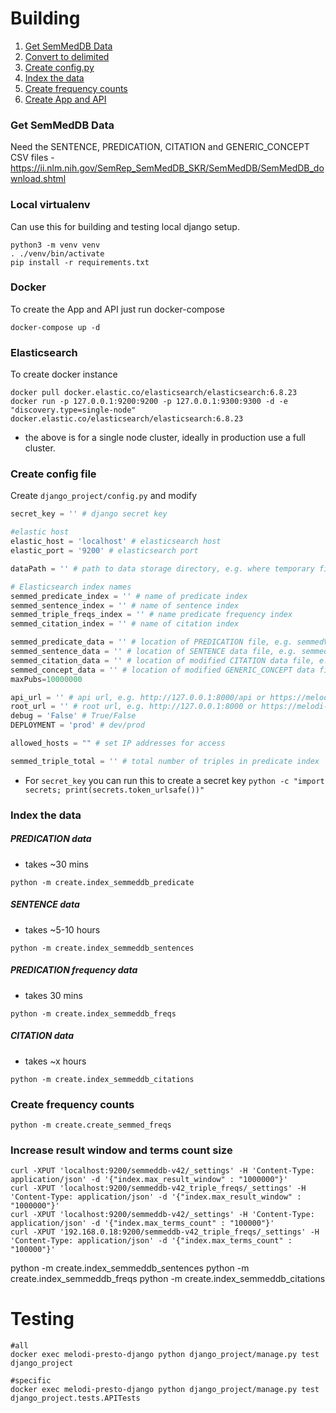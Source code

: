 # Building

1. [Get SemMedDB Data](#get-semmeddb-data)
2. [Convert to delimited](#convert-to-delimited) 
3. [Create config.py](#create-config-file) 
4. [Index the data](#index-the-data)
5. [Create frequency counts](#create-frequency-counts)
6. [Create App and API](#create-app-and-api)


### Get SemMedDB Data

Need the SENTENCE, PREDICATION, CITATION and GENERIC_CONCEPT CSV files - https://ii.nlm.nih.gov/SemRep_SemMedDB_SKR/SemMedDB/SemMedDB_download.shtml


### Local virtualenv

Can use this for building and testing local django setup.

```
python3 -m venv venv
. ./venv/bin/activate
pip install -r requirements.txt
```

### Docker 

To create the App and API just run docker-compose

```
docker-compose up -d
```

### Elasticsearch

To create docker instance

``` shell
docker pull docker.elastic.co/elasticsearch/elasticsearch:6.8.23
docker run -p 127.0.0.1:9200:9200 -p 127.0.0.1:9300:9300 -d -e "discovery.type=single-node" docker.elastic.co/elasticsearch/elasticsearch:6.8.23
```

- the above is for a single node cluster, ideally in production use a full cluster.

### Create config file

Create `django_project/config.py` and modify

``` python
secret_key = '' # django secret key

#elastic host 
elastic_host = 'localhost' # elasticsearch host
elastic_port = '9200' # elasticsearch port

dataPath = '' # path to data storage directory, e.g. where temporary files are stored

# Elasticsearch index names
semmed_predicate_index = '' # name of predicate index
semmed_sentence_index = '' # name of sentence index
semmed_triple_freqs_index = '' # name predicate frequency index
semmed_citation_index = '' # name of citation index

semmed_predicate_data = '' # location of PREDICATION file, e.g. semmedVER40_R_PREDICATION.csv.gz
semmed_sentence_data = '' # location of SENTENCE data file, e.g. semmedVER40_R_SENTENCE.csv.gz
semmed_citation_data = '' # location of modified CITATION data file, e.g. semmedVER42_2020_R_CITATIONS.csv.gz
semmed_concept_data = '' # location of modified GENERIC_CONCEPT data file, e.g. semmedVER42_2020_R_GENERIC_CONCEPT.csv.gz
maxPubs=10000000

api_url = '' # api url, e.g. http://127.0.0.1:8000/api or https://melodi-presto.mrcieu.ac.uk/api
root_url = '' # root url, e.g. http://127.0.0.1:8000 or https://melodi-presto.mrcieu.ac.uk
debug = 'False' # True/False 
DEPLOYMENT = 'prod' # dev/prod

allowed_hosts = "" # set IP addresses for access

semmed_triple_total = '' # total number of triples in predicate index
```
- For `secret_key` you can run this to create a secret key `python -c "import secrets; print(secrets.token_urlsafe())"`


### Index the data

##### PREDICATION data
 
 - takes ~30 mins

`python -m create.index_semmeddb_predicate`

##### SENTENCE data

 - takes ~5-10 hours

`python -m create.index_semmeddb_sentences`

##### PREDICATION frequency data

- takes 30 mins

`python -m create.index_semmeddb_freqs`

##### CITATION data

- takes ~x hours

`python -m create.index_semmeddb_citations`

### Create frequency counts

`python -m create.create_semmed_freqs`

### Increase result window and terms count size

``` shell
curl -XPUT 'localhost:9200/semmeddb-v42/_settings' -H 'Content-Type: application/json' -d '{"index.max_result_window" : "1000000"}'
curl -XPUT 'localhost:9200/semmeddb-v42_triple_freqs/_settings' -H 'Content-Type: application/json' -d '{"index.max_result_window" : "1000000"}'
curl -XPUT 'localhost:9200/semmeddb-v42/_settings' -H 'Content-Type: application/json' -d '{"index.max_terms_count" : "100000"}'
curl -XPUT '192.168.0.18:9200/semmeddb-v42_triple_freqs/_settings' -H 'Content-Type: application/json' -d '{"index.max_terms_count" : "100000"}'

```

python -m create.index_semmeddb_sentences
python -m create.index_semmeddb_freqs
python -m create.index_semmeddb_citations

# Testing

``` shell
#all
docker exec melodi-presto-django python django_project/manage.py test django_project

#specific
docker exec melodi-presto-django python django_project/manage.py test django_project.tests.APITests
```


